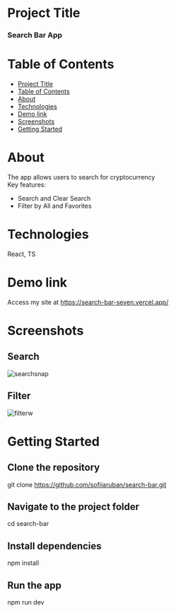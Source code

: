 # Project Title

<h3>Search Bar App</h3>

# Table of Contents

- [Project Title](#project-title)
- [Table of Contents](#table-of-contents)
- [About](#about)
- [Technologies](#technologies)
- [Demo link](#demo-link)
- [Screenshots](#screenshots)
- [Getting Started](#getting-started)


# About 
The app allows users to search for cryptocurrency <br/>
Key features: 
- Search and Clear Search
- Filter by All and Favorites
  
# Technologies
React, TS

# Demo link 
Access my site at  https://search-bar-seven.vercel.app/

# Screenshots

## Search
![searchsnap](https://github.com/sofiiaruban/search-bar/assets/37212452/1d3a4944-8b89-49f0-aed6-d38c423739b3)
## Filter
![filterw](https://github.com/sofiiaruban/search-bar/assets/37212452/97c8da9c-cd64-4ae8-a3ab-dcaedefa2aa5)
# Getting Started

## Clone the repository
git clone  https://github.com/sofiiaruban/search-bar.git

## Navigate to the project folder
cd search-bar

## Install dependencies
npm install

## Run the app
npm run dev


